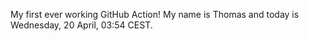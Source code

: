 My first ever working GitHub Action!
My name is Thomas and today is Wednesday, 20 April, 03:54 CEST. 
